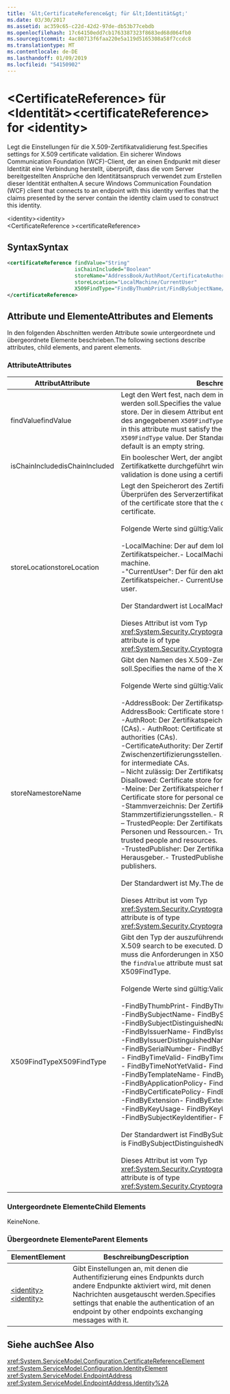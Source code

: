 ```yaml
---
title: '&lt;CertificateReference&gt; für &lt;Identität&gt;'
ms.date: 03/30/2017
ms.assetid: ac359c65-c22d-42d2-97de-db53b77cebdb
ms.openlocfilehash: 17c64150edd7cb1763387323f8683ed68d064fb0
ms.sourcegitcommit: 4ac80713f6faa220e5a119d5165308a58f7ccdc8
ms.translationtype: MT
ms.contentlocale: de-DE
ms.lasthandoff: 01/09/2019
ms.locfileid: "54150902"
---
```

# <a name="ltcertificatereferencegt-for-ltidentitygt"></a><span data-ttu-id="46fac-102">&lt;CertificateReference&gt; für &lt;Identität&gt;</span><span class="sxs-lookup"><span data-stu-id="46fac-102">&lt;certificateReference&gt; for &lt;identity&gt;</span></span>
<span data-ttu-id="46fac-103">Legt die Einstellungen für die X.509-Zertifikatvalidierung fest.</span><span class="sxs-lookup"><span data-stu-id="46fac-103">Specifies settings for X.509 certificate validation.</span></span> <span data-ttu-id="46fac-104">Ein sicherer Windows Communication Foundation (WCF)-Client, der an einen Endpunkt mit dieser Identität eine Verbindung herstellt, überprüft, dass die vom Server bereitgestellten Ansprüche den Identitätsanspruch verwendet zum Erstellen dieser Identität enthalten.</span><span class="sxs-lookup"><span data-stu-id="46fac-104">A secure Windows Communication Foundation (WCF) client that connects to an endpoint with this identity verifies that the claims presented by the server contain the identity claim used to construct this identity.</span></span>  
  
 <span data-ttu-id="46fac-105">\<identity></span><span class="sxs-lookup"><span data-stu-id="46fac-105">\<identity></span></span>  
<span data-ttu-id="46fac-106">\<CertificateReference ></span><span class="sxs-lookup"><span data-stu-id="46fac-106">\<certificateReference></span></span>  
  
## <a name="syntax"></a><span data-ttu-id="46fac-107">Syntax</span><span class="sxs-lookup"><span data-stu-id="46fac-107">Syntax</span></span>  
  
```xml  
<certificateReference findValue="String"
                      isChainIncluded="Boolean"
                      storeName="AddressBook/AuthRoot/CertificateAuthority/Disallowed/My/Root/TrustedPeople/TrustedPublisher"
                      storeLocation="LocalMachine/CurrentUser"
                      X509FindType="FindByThumbPrint/FindBySubjectName/FindBySubjectDistinguishedName/FindByIssuerName/FindByIssuerDistinguishedName/FindBySerialNumber/FindByTimeValid/FindByTimeNotYetValid/FindByTemplateName/FindByApplicationPolicy/FindByCertificatePolicy/FindByExtension/FindByKeyUsage/FindBySubjectKeyIdentifier">
</certificateReference>
```  
  
## <a name="attributes-and-elements"></a><span data-ttu-id="46fac-108">Attribute und Elemente</span><span class="sxs-lookup"><span data-stu-id="46fac-108">Attributes and Elements</span></span>  
 <span data-ttu-id="46fac-109">In den folgenden Abschnitten werden Attribute sowie untergeordnete und übergeordnete Elemente beschrieben.</span><span class="sxs-lookup"><span data-stu-id="46fac-109">The following sections describe attributes, child elements, and parent elements.</span></span>  
  
### <a name="attributes"></a><span data-ttu-id="46fac-110">Attribute</span><span class="sxs-lookup"><span data-stu-id="46fac-110">Attributes</span></span>  
  
|<span data-ttu-id="46fac-111">Attribut</span><span class="sxs-lookup"><span data-stu-id="46fac-111">Attribute</span></span>|<span data-ttu-id="46fac-112">Beschreibung</span><span class="sxs-lookup"><span data-stu-id="46fac-112">Description</span></span>|  
|---------------|-----------------|  
|<span data-ttu-id="46fac-113">findValue</span><span class="sxs-lookup"><span data-stu-id="46fac-113">findValue</span></span>|<span data-ttu-id="46fac-114">Legt den Wert fest, nach dem im X.509-Zertifikatspeicher gesucht werden soll.</span><span class="sxs-lookup"><span data-stu-id="46fac-114">Specifies the value to search for in the X.509 certificate store.</span></span> <span data-ttu-id="46fac-115">Der in diesem Attribut enthaltene Typ muss den Anforderungen des angegebenen `X509FindType`-Werts entsprechen.</span><span class="sxs-lookup"><span data-stu-id="46fac-115">The type contained in this attribute must satisfy the requirements of the specified `X509FindType` value.</span></span> <span data-ttu-id="46fac-116">Der Standardwert ist eine leere Zeichenfolge.</span><span class="sxs-lookup"><span data-stu-id="46fac-116">The default is an empty string.</span></span>|  
|<span data-ttu-id="46fac-117">isChainIncluded</span><span class="sxs-lookup"><span data-stu-id="46fac-117">isChainIncluded</span></span>|<span data-ttu-id="46fac-118">Ein boolescher Wert, der angibt, ob die Überprüfung mithilfe einer Zertifikatkette durchgeführt wird.</span><span class="sxs-lookup"><span data-stu-id="46fac-118">A Boolean value that specifies if the validation is done using a certificate chain.</span></span>|  
|<span data-ttu-id="46fac-119">storeLocation</span><span class="sxs-lookup"><span data-stu-id="46fac-119">storeLocation</span></span>|<span data-ttu-id="46fac-120">Legt den Speicherort des Zertifikatspeichers fest, den der Client zum Überprüfen des Serverzertifikats verwenden kann.</span><span class="sxs-lookup"><span data-stu-id="46fac-120">Specifies the location of the certificate store that the client can use to validate the server’s certificate.</span></span><br /><br /> <span data-ttu-id="46fac-121">Folgende Werte sind gültig:</span><span class="sxs-lookup"><span data-stu-id="46fac-121">Valid values include the following:</span></span><br /><br /> <span data-ttu-id="46fac-122">-LocalMachine: Der auf dem lokalen Computer zugewiesene Zertifikatspeicher.</span><span class="sxs-lookup"><span data-stu-id="46fac-122">-   LocalMachine: The cert store assigned to the local machine.</span></span><br /><span data-ttu-id="46fac-123">-"CurrentUser": Der für den aktuellen Benutzer zugewiesene Zertifikatspeicher.</span><span class="sxs-lookup"><span data-stu-id="46fac-123">-   CurrentUser: The cert store assigned to the current user.</span></span><br /><br /> <span data-ttu-id="46fac-124">Der Standardwert ist LocalMachine.</span><span class="sxs-lookup"><span data-stu-id="46fac-124">The default value is LocalMachine.</span></span><br /><br /> <span data-ttu-id="46fac-125">Dieses Attribut ist vom Typ <xref:System.Security.Cryptography.X509Certificates.StoreLocation>.</span><span class="sxs-lookup"><span data-stu-id="46fac-125">This attribute is of type <xref:System.Security.Cryptography.X509Certificates.StoreLocation>.</span></span>|  
|<span data-ttu-id="46fac-126">storeName</span><span class="sxs-lookup"><span data-stu-id="46fac-126">storeName</span></span>|<span data-ttu-id="46fac-127">Gibt den Namen des X.509-Zertifikatsspeichers an, der geöffnet werden soll.</span><span class="sxs-lookup"><span data-stu-id="46fac-127">Specifies the name of the X.509 certificate store to open.</span></span><br /><br /> <span data-ttu-id="46fac-128">Folgende Werte sind gültig:</span><span class="sxs-lookup"><span data-stu-id="46fac-128">Valid values include the following:</span></span><br /><br /> <span data-ttu-id="46fac-129">-AddressBook: Der Zertifikatspeicher für andere Benutzer.</span><span class="sxs-lookup"><span data-stu-id="46fac-129">-   AddressBook: Certificate store for other users.</span></span><br /><span data-ttu-id="46fac-130">-AuthRoot: Der Zertifikatspeicher für Drittanbieter-Zertifizierungsstellen (CAs).</span><span class="sxs-lookup"><span data-stu-id="46fac-130">-   AuthRoot: Certificate store for third-party certification authorities (CAs).</span></span><br /><span data-ttu-id="46fac-131">-CertificateAuthority: Der Zertifikatspeicher für Zwischenzertifizierungsstellen.</span><span class="sxs-lookup"><span data-stu-id="46fac-131">-   CertificateAuthority: Certificate store for intermediate CAs.</span></span><br /><span data-ttu-id="46fac-132">– Nicht zulässig: Der Zertifikatspeicher für widerrufene Zertifikate.</span><span class="sxs-lookup"><span data-stu-id="46fac-132">-   Disallowed: Certificate store for revoked certificates.</span></span><br /><span data-ttu-id="46fac-133">-Meine: Der Zertifikatspeicher für persönliche Zertifikate.</span><span class="sxs-lookup"><span data-stu-id="46fac-133">-   My: Certificate store for personal certificates.</span></span><br /><span data-ttu-id="46fac-134">-Stammverzeichnis: Der Zertifikatspeicher für vertrauenswürdige Stammzertifizierungsstellen.</span><span class="sxs-lookup"><span data-stu-id="46fac-134">-   Root: Certificate store for trusted root CAs.</span></span><br /><span data-ttu-id="46fac-135">– TrustedPeople: Der Zertifikatspeicher für direkt vertrauenswürdige Personen und Ressourcen.</span><span class="sxs-lookup"><span data-stu-id="46fac-135">-   TrustedPeople: Certificate store for directly trusted people and resources.</span></span><br /><span data-ttu-id="46fac-136">-TrustedPublisher: Der Zertifikatspeicher für direkt vertrauenswürdige Herausgeber.</span><span class="sxs-lookup"><span data-stu-id="46fac-136">-   TrustedPublisher: Certificate store for directly trusted publishers.</span></span><br /><br /> <span data-ttu-id="46fac-137">Der Standardwert ist My.</span><span class="sxs-lookup"><span data-stu-id="46fac-137">The default value is My.</span></span><br /><br /> <span data-ttu-id="46fac-138">Dieses Attribut ist vom Typ <xref:System.Security.Cryptography.X509Certificates.StoreName>.</span><span class="sxs-lookup"><span data-stu-id="46fac-138">This attribute is of type <xref:System.Security.Cryptography.X509Certificates.StoreName>.</span></span>|  
|<span data-ttu-id="46fac-139">X509FindType</span><span class="sxs-lookup"><span data-stu-id="46fac-139">X509FindType</span></span>|<span data-ttu-id="46fac-140">Gibt den Typ der auszuführenden X.509-Suche an.</span><span class="sxs-lookup"><span data-stu-id="46fac-140">Specifies the type of X.509 search to be executed.</span></span> <span data-ttu-id="46fac-141">Der im `findValue`-Attribut enthaltene Typ muss die Anforderungen in X509FindType erfüllen.</span><span class="sxs-lookup"><span data-stu-id="46fac-141">The type contained in the `findValue` attribute must satisfy the requirements of the specified X509FindType.</span></span><br /><br /> <span data-ttu-id="46fac-142">Folgende Werte sind gültig:</span><span class="sxs-lookup"><span data-stu-id="46fac-142">Valid values include the following:</span></span><br /><br /> <span data-ttu-id="46fac-143">-FindByThumbPrint</span><span class="sxs-lookup"><span data-stu-id="46fac-143">-   FindByThumbPrint</span></span><br /><span data-ttu-id="46fac-144">-FindBySubjectName</span><span class="sxs-lookup"><span data-stu-id="46fac-144">-   FindBySubjectName</span></span><br /><span data-ttu-id="46fac-145">-FindBySubjectDistinguishedName</span><span class="sxs-lookup"><span data-stu-id="46fac-145">-   FindBySubjectDistinguishedName</span></span><br /><span data-ttu-id="46fac-146">-FindByIssuerName</span><span class="sxs-lookup"><span data-stu-id="46fac-146">-   FindByIssuerName</span></span><br /><span data-ttu-id="46fac-147">-FindByIssuerDistinguishedName</span><span class="sxs-lookup"><span data-stu-id="46fac-147">-   FindByIssuerDistinguishedName</span></span><br /><span data-ttu-id="46fac-148">-FindBySerialNumber</span><span class="sxs-lookup"><span data-stu-id="46fac-148">-   FindBySerialNumber</span></span><br /><span data-ttu-id="46fac-149">-   FindByTimeValid</span><span class="sxs-lookup"><span data-stu-id="46fac-149">-   FindByTimeValid</span></span><br /><span data-ttu-id="46fac-150">-   FindByTimeNotYetValid</span><span class="sxs-lookup"><span data-stu-id="46fac-150">-   FindByTimeNotYetValid</span></span><br /><span data-ttu-id="46fac-151">-FindByTemplateName</span><span class="sxs-lookup"><span data-stu-id="46fac-151">-   FindByTemplateName</span></span><br /><span data-ttu-id="46fac-152">-FindByApplicationPolicy</span><span class="sxs-lookup"><span data-stu-id="46fac-152">-   FindByApplicationPolicy</span></span><br /><span data-ttu-id="46fac-153">-FindByCertificatePolicy</span><span class="sxs-lookup"><span data-stu-id="46fac-153">-   FindByCertificatePolicy</span></span><br /><span data-ttu-id="46fac-154">-FindByExtension</span><span class="sxs-lookup"><span data-stu-id="46fac-154">-   FindByExtension</span></span><br /><span data-ttu-id="46fac-155">-FindByKeyUsage</span><span class="sxs-lookup"><span data-stu-id="46fac-155">-   FindByKeyUsage</span></span><br /><span data-ttu-id="46fac-156">-FindBySubjectKeyIdentifier</span><span class="sxs-lookup"><span data-stu-id="46fac-156">-   FindBySubjectKeyIdentifier</span></span><br /><br /> <span data-ttu-id="46fac-157">Der Standardwert ist FindBySubjectDistinguishedName.</span><span class="sxs-lookup"><span data-stu-id="46fac-157">The default value is FindBySubjectDistinguishedName.</span></span><br /><br /> <span data-ttu-id="46fac-158">Dieses Attribut ist vom Typ <xref:System.Security.Cryptography.X509Certificates.X509FindType>.</span><span class="sxs-lookup"><span data-stu-id="46fac-158">This attribute is of type <xref:System.Security.Cryptography.X509Certificates.X509FindType>.</span></span>|  
  
### <a name="child-elements"></a><span data-ttu-id="46fac-159">Untergeordnete Elemente</span><span class="sxs-lookup"><span data-stu-id="46fac-159">Child Elements</span></span>  
 <span data-ttu-id="46fac-160">Keine</span><span class="sxs-lookup"><span data-stu-id="46fac-160">None.</span></span>  
  
### <a name="parent-elements"></a><span data-ttu-id="46fac-161">Übergeordnete Elemente</span><span class="sxs-lookup"><span data-stu-id="46fac-161">Parent Elements</span></span>  
  
|<span data-ttu-id="46fac-162">Element</span><span class="sxs-lookup"><span data-stu-id="46fac-162">Element</span></span>|<span data-ttu-id="46fac-163">Beschreibung</span><span class="sxs-lookup"><span data-stu-id="46fac-163">Description</span></span>|  
|-------------|-----------------|  
|[<span data-ttu-id="46fac-164">\<identity></span><span class="sxs-lookup"><span data-stu-id="46fac-164">\<identity></span></span>](../../../../../docs/framework/configure-apps/file-schema/wcf/identity.md)|<span data-ttu-id="46fac-165">Gibt Einstellungen an, mit denen die Authentifizierung eines Endpunkts durch andere Endpunkte aktiviert wird, mit denen Nachrichten ausgetauscht werden.</span><span class="sxs-lookup"><span data-stu-id="46fac-165">Specifies settings that enable the authentication of an endpoint by other endpoints exchanging messages with it.</span></span>|  
  
## <a name="see-also"></a><span data-ttu-id="46fac-166">Siehe auch</span><span class="sxs-lookup"><span data-stu-id="46fac-166">See Also</span></span>  
 <xref:System.ServiceModel.Configuration.CertificateReferenceElement>  
 <xref:System.ServiceModel.Configuration.IdentityElement>  
 <xref:System.ServiceModel.EndpointAddress>  
 <xref:System.ServiceModel.EndpointAddress.Identity%2A>

